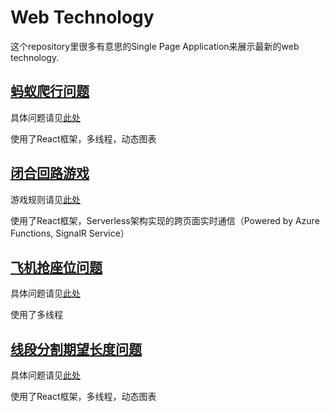 # Web Technology

这个repository里很多有意思的Single Page Application来展示最新的web technology.

## [蚂蚁爬行问题](https://goooxu.github.io/web-technology/anttravel)

具体问题请见[此处](https://github.com/goooxu/web-technology/issues/2)

使用了React框架，多线程，动态图表

## [闭合回路游戏](https://goooxu.github.io/web-technology/closedcircuit)

游戏规则请见[此处](https://github.com/goooxu/web-technology/issues/1)

使用了React框架，Serverless架构实现的跨页面实时通信（Powered by Azure Functions, SignalR Service）

## [飞机抢座位问题](https://goooxu.github.io/web-technology/grabseat)

具体问题请见[此处](https://github.com/goooxu/web-technology/issues/3)

使用了多线程

## [线段分割期望长度问题](https://goooxu.github.io/web-technology/lsdlp)

具体问题请见[此处](https://github.com/goooxu/web-technology/issues/4)

使用了React框架，多线程，动态图表

